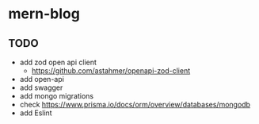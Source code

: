 # mern-blog

## TODO 

  - add zod open api client
    - https://github.com/astahmer/openapi-zod-client
  - add open-api
  - add swagger
  - add mongo migrations 
  - check https://www.prisma.io/docs/orm/overview/databases/mongodb
  - add Eslint